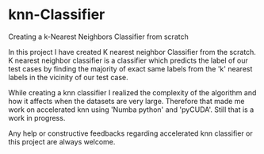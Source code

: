 # knn-Classifier
Creating a k-Nearest Neighbors Classifier from scratch

In this project I have created K nearest neighbor Classifier from the scratch. K nearest neighbor classifier is a classifier which predicts the label of our test cases by finding the majority of exact same labels from the 'k' nearest labels in the vicinity of our test case.

While creating a knn classifier I realized the complexity of the algorithm and how it affects when the datasets are very large. Therefore that made me work on accelerated knn using 'Numba python' and 'pyCUDA'. Still that is a work in progress.

Any help or constructive feedbacks regarding accelerated knn classifier or this project are always welcome.
